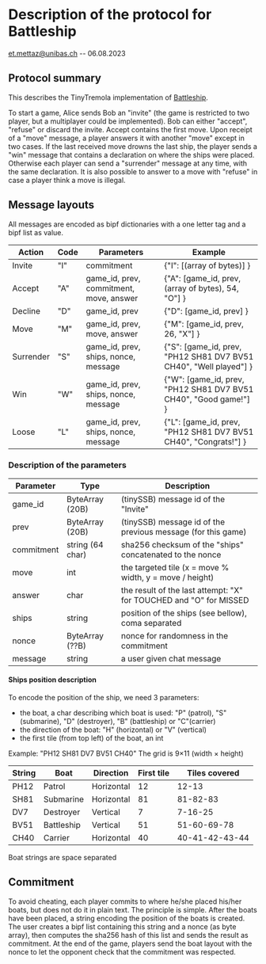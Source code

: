 # Description of the protocol for Battleship
et.mettaz@unibas.ch
-- 06.08.2023

## Protocol summary

This describes the TinyTremola implementation of [Battleship](https://en.wikipedia.org/wiki/Battleship).

To start a game, Alice sends Bob an "invite" (the game is restricted to two player, but a multiplayer could be implemented). Bob can either "accept", "refuse" or discard the invite. Accept contains the first move. Upon receipt of a "move" message, a player answers it with another "move" except in two cases. If the last received move drowns the last ship, the player sends a "win" message that contains a declaration on where the ships were placed. Otherwise each player can send a "surrender" message at any time, with the same declaration.
It is also possible to answer to a move with "refuse" in case a player think a move is illegal.

## Message layouts

All messages are encoded as bipf dictionaries with a one letter tag and a bipf list as value.

| Action    | Code | Parameters                              | Example                                                           |
|-----------|------|-----------------------------------------|-------------------------------------------------------------------|
| Invite    | "I"  | commitment                              | {"I": [(array of bytes)] }                                        |
| Accept    | "A"  | game_id, prev, commitment, move, answer | {"A": [game_id, prev, (array of bytes), 54, "O"] }                |
| Decline   | "D"  | game_id, prev                           | {"D": [game_id, prev] }                                           |
| Move      | "M"  | game_id, prev, move, answer             | {"M": [game_id, prev, 26, "X"] }                                  |
| Surrender | "S"  | game_id, prev, ships, nonce, message    | {"S": [game_id, prev, "PH12 SH81 DV7 BV51 CH40", "Well played"] } |
| Win       | "W"  | game_id, prev, ships, nonce, message    | {"W": [game_id, prev, "PH12 SH81 DV7 BV51 CH40", "Good game!"] }  |
| Loose     | "L"  | game_id, prev, ships, nonce, message    | {"L": [game_id, prev, "PH12 SH81 DV7 BV51 CH40", "Congrats!"] }   |

### Description of the parameters

| Parameter  | Type             | Description                                                        |
|------------|------------------|--------------------------------------------------------------------|
| game_id    | ByteArray (20B)  | (tinySSB) message id of the "Invite"                               |
| prev       | ByteArray (20B)  | (tinySSB) message id of the previous message (for this game)       |
| commitment | string (64 char) | sha256 checksum of the "ships" concatenated to the nonce           |
| move       | int              | the targeted tile (x = move % width, y = move / height)            |
| answer     | char             | the result of the last attempt: "X" for TOUCHED and "O" for MISSED |
| ships      | string           | position of the ships (see bellow), coma separated                 |
| nonce      | ByteArray (??B)  | nonce for randomness in the commitment                             |
| message    | string           | a user given chat message                                          |


#### Ships position description

To encode the position of the ship, we need 3 parameters:

- the boat, a char describing which boat is used: "P" (patrol), "S" (submarine), "D" (destroyer), "B" (battleship) or "C"(carrier)
- the direction of the boat: "H" (horizontal) or "V" (vertical)
- the first tile (from top left) of the boat, an int

Example: "PH12 SH81 DV7 BV51 CH40"
The grid is 9×11 (width × height)

| String | Boat       | Direction  | First tile | Tiles covered  |
|--------|------------|------------|------------|----------------|
| PH12   | Patrol     | Horizontal | 12         | 12-13          |
| SH81   | Submarine  | Horizontal | 81         | 81-82-83       |
| DV7    | Destroyer  | Vertical   | 7          | 7-16-25        |
| BV51   | Battleship | Vertical   | 51         | 51-60-69-78    |
| CH40   | Carrier    | Horizontal | 40         | 40-41-42-43-44 |

Boat strings are space separated

## Commitment

To avoid cheating, each player commits to where he/she placed his/her boats, but does not do it in plain text. The principle is simple. After the boats have been placed, a string encoding the position of the boats is created. The user creates a bipf list containing this string and a nonce (as byte array), then computes the sha256 hash of this list and sends the result as commitment. At the end of the game, players send the boat layout with the nonce to let the opponent check that the commitment was respected.
